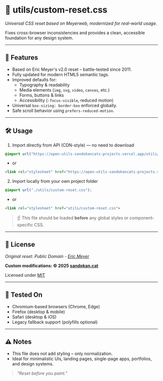 # 🧼 utils/custom-reset.css

*Universal CSS reset based on Meyerweb, modernized for real-world usage.*

Fixes cross-browser inconsistencies and provides a clean, accessible foundation for any design system.

---

## 🧠 Features

- Based on Eric Meyer's v2.0 reset – battle-tested since 2011.
- Fully updated for modern HTML5 semantic tags.
- Improved defaults for:
  - Typography & readability
  - Media elements (`img`, `svg`, `video`, `canvas`, etc.)
  - Forms, buttons & links
  - Accessibility (`:focus-visible`, reduced motion)
- Universal `box-sizing: border-box` enforced globally.
- Safe scroll behavior using `prefers-reduced-motion`.

---

## 🛠️ Usage

1. Import directly from API (CDN-style) — no need to download

```css
@import url("https://open-utils-sandokancats-projects.vercel.app/utils/custom-reset.css");
```
  - or
```html
<link rel="stylesheet" href="https://open-utils-sandokancats-projects.vercel.app/utils/custom-reset.css">
```

2. Import locally from your own project folder

```css
@import url("./utils/custom-reset.css");
```
  - or
```html
<link rel="stylesheet" href="utils/custom-reset.css">
```

> ☝️ This file should be loaded **before** any global styles or component-specific CSS.

---

## 📝 License

*Original reset: Public Domain - [Eric Meyer](http://meyerweb.com/eric/tools/css/reset/)*

**Custom modifications: © 2025 [sandokan.cat](https://sandokancat.github.io/CV/)**

Licensed under [MIT](https://opensource.org/licenses/MIT)

---

## 🧪 Tested On

- Chromium-based browsers (Chrome, Edge)
- Firefox (desktop & mobile)
- Safari (desktop & iOS)
- Legacy fallback support (polyfills optional)

---

## ⚠️ Notes

- This file does not add styling – only normalization.
- Ideal for minimalistic UIs, landing pages, single-page apps, portfolios, and design systems.

> *"Reset before you paint."*
